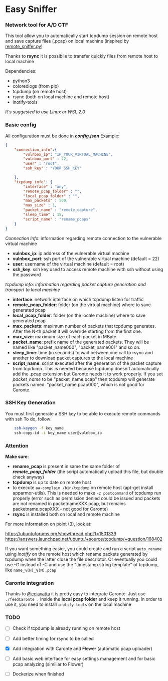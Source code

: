 # Easy Sniffer
### Network tool for A/D CTF

This tool allow you to automatically start tcpdump session on remote host and save capture files (.pcap) on local machine (inspired by [remote_sniffer.py](https://github.com/Shotokhan/kanku-sho/blob/master/src/remote_sniffer.py))

Thanks to **rsync** it is possibile to transfer quickly files from remote host to local machine

Dependencies:
- python3
- coloredlogs (from pip)
- tcpdump (on remote host)
- rsync (both on local machine and remote host)
- inotify-tools

*It's suggested to use Linux or WSL 2.0*

### Basic config
All configuration must be done in **_config.json_**
Example:
```json
{
    "connection_info":{
        "vulnbox_ip": "IP_YOUR_VIRTUAL_MACHINE",
        "vulnbox_port" : 22,
        "user" : "root",
        "ssh_key" : "YOUR_SSH_KEY"

    },
    "tcpdump_info": {
        "interface" : "any",
        "remote_pcap_folder" : "",
        "local_pcap_folder" : "",
        "max_packets" : 500,
        "max_size" : 1,
        "packet_name" : "remote_capture",
        "sleep_time" : 15,
        "script_name" : "rename_pcaps"
    }
}
```
*Connection Info*: information regarding remote connection to the vulnerable virtual machine
- **vulnbox_ip**: ip address of the vulnerable virtual machine
- **vulnbox_port**: ssh port of the vulnerable virtual machine (default = 22)
- **user**: username of the virtual machine (default = root)
- **ssh_key**: ssh key used to access remote machine with ssh without using the password

*tcpdump info: information regarding packet capture generation and transport to local machine*
- **interface**: network interface on which tcpdump listen for traffic
- **remote_pcap_folder**: folder (on the virtual machine) where to save generated pcap
- **local_pcap_folder**: folder (on the locale machine) where to save generated pcap
- **max_packets**: maximum number of packets that tcpdump generates. After the N-th packet it will override starting from the first one.
- **max_size**: maximum size of each packet in MByte.
- **packet_name**: prefix name of the generated packets. They will be named like "packet_name000", "packet_name001" and so on.
- **sleep_time**: time (in seconds) to wait between one call to rsync and another to download packet captures to the local machine
- **script_name**: script executed after the generation of the packet capture from tcpdump. This is needed because tcpdump doesn't automatically add the .pcap extension but Caronte needs it to work properly. If you set *packet_name* to be "packet_name.pcap" then tcpdump will generate packets named: "packet_name.pcap000", which is not good for Caronte.

### SSH Key Generation
You must first generate a SSH key to be able to execute remote commands with ssh
To do, follow:
```bash
    ssh-keygen -f key_name
    ssh-copy-id -i key_name user@vulnbox_ip 
```


### Attention
**Make sure**:
- **rename_pcap** is present in same the same folder of **_remote_pcap_folder_** (the script automatically upload this file, but double check anyway)
- **tcpdump** is up to date on remote host
- to execute `aa-complain /bin/tcpdump` on remote host (apt-get install apparmor-utils). This is needed to make `-z postcommand` of tcpdump run properly (error such as permission denied could be issued and packets are not renamed in packetnameXXX.pcap, but remains packetname.pcapXXX - not good for Caronte)
- **rsync** is installed both on local and remote machine

For more information on point (3), look at:

https://ubuntuforums.org/showthread.php?t=1501339
https://answers.launchpad.net/ubuntu/+source/tcpdump/+question/168402

If you want something easier, you could create and run a script `auto_rename` using _inotify_ on the remote host which rename packets generated by tcpdump when the latter close the file descriptor.
Or eventually you could use -G instead of -C and use the "timestamp string template" of tcpdump, like `name_%(H)_%(M).pcap`



### Caronte integration
Thanks to [@eciavatta](https://github.com/eciavatta) it is pretty easy to integrate Caronte. Just use `./feedCaronte .` inside the **local pcap folder** and keep it running.
In order to use it, you need to install `inotify-tools` on the local machine

### TODO
- [ ] Check if tcpdump is already running on remote host
- [ ] Add better timing for rsync to be called
- [x] Add integration with Caronte and ~~Flower~~ (automatic pcap uploader)
- [ ] Add basic web interface for easy settings management and for basic pcap analyzing (similiar to Flower)
- [ ] Dockerize when finished






